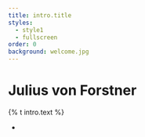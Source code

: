 ```yaml
---
title: intro.title
styles:
  - style1
  - fullscreen
order: 0
background: welcome.jpg
---
```


# Julius von Forstner
{% t intro.text %}

<ul class="actions">
    <li><a href="#news" class="scrolly"><i class="icon solid major fa-arrow-down"></i></a></li>
</ul>